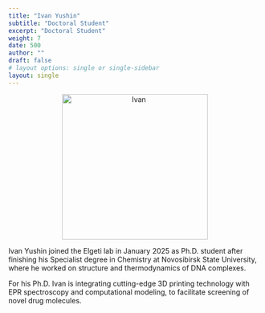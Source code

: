 ```yaml
---
title: "Ivan Yushin"
subtitle: "Doctoral Student"
excerpt: "Doctoral Student"
weight: 7
date: 500
author: ""
draft: false
# layout options: single or single-sidebar
layout: single
---
```

<center>
<img src="featured.jpg" alt="Ivan" style="width:290px;height:290px;"> 
</center>

Ivan Yushin joined the Elgeti lab in January 2025 as Ph.D. student after finishing his Specialist degree in Chemistry at Novosibirsk State University, where he worked on structure and thermodynamics of DNA complexes.

For his Ph.D. Ivan is integrating cutting-edge 3D printing technology with EPR spectroscopy and computational modeling, to facilitate screening of novel drug molecules.
